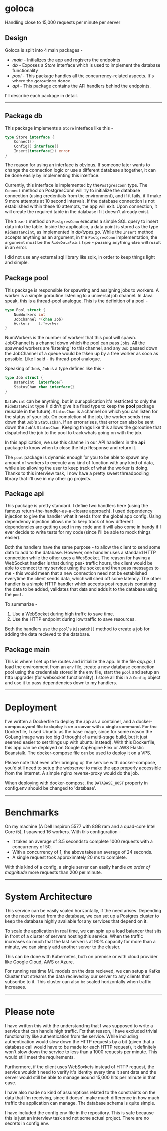 # goloca
Handling close to 15,000 requests per minute per server

## Design
Goloca is split into 4 main packages - 
* _main_ - Initializes the app and registers the endpoints
* _db_ - Exposes a _Store_ interface which is used to implement the database functionality
* _pool_ - This package handles all the concurrency-related aspects. It's where the goroutines dance.
* _api_ - This package contains the API handlers behind the endpoints.

I'll describe each package in detail.

---

## Package db
This package implements a `Store` interface like this - 

```go
type Store interface {
	Connect()
	Config() interface{}
	Insert(interface{}) error
}
```
The reason for using an interface is obvious. If someone later wants to change the connection logic or use a different
database altogether, it can be done easily by implementing this interface.

Currently, this interface is implemented by the`PostgresConn` type. The `Connect` method on PostgresConn will try to
initialize the database connection (using credentials from the environment), and if it fails, it'll make 9 more attempts at 10 second intervals. If the database connection is not established within these 10 attempts, the app will exit. Upon connection, it will create the required table in the database if it doesn't already exist.

The `Insert` method on `PostgresConn` executes a simple SQL query to insert data into the table. Inside the application, a data point is stored as the type `RideDataPoint`, as implemented in _db/types.go_. While the `Insert` method accepts anything as an argument, in the `PostgresConn` implementation, the argument must be the `RideDataPoint` type - passing anything else will result in an error.

I did not use any external sql library like sqlx, in order to keep things light and simple.

## Package pool
This package is responsible for spawning and assigning jobs to workers. A worker is a simple goroutine listening to a universal job channel. In Java speak, this is a thread-pool analogue. This is the definition of a pool - 

```go
type Pool struct {
	NumWorkers int
	JobChannel *(chan Job)
	Workers    []*worker
}
```
NumWorkers is the number of workers that this pool will spawn. JobChannel is a channel down which the pool can pass `Job`s. All the spawned workers are 'listening' to this channel, and any `Job` passed down the JobChannel of a queue would be taken up by a free worker as soon as possible. Like I said - its thread-pool analogue.

Speaking of `Job`s, `Job` is a type defined like this - 

```go
type Job struct {
	DataPoint  interface{}
	StatusChan chan interface{}
}
```

`DataPoint` can be anything, but in our application it's restricted to only the `RideDataPoint` type (I didn't give it a fixed type to keep the **pool** package reusable in the future). `StatusChan` is a channel on which you can listen for the status of your job. On completion of the job, the worker sends `true` down that `Job`'s `StatusChan`. If an error arises, that error can also be sent down the `Job`'s `StatusChan`. Keeping things like this allows the goroutine that dispatched the job to the pool to track whats going on with the job. 

In this application, we use this channel in our API handlers in the **api** package to know when to close the http Response and return it.

The `pool` package is dynamic enough for you to be able to spawn any amount of workers to execute any kind of function with any kind of data, while also allowing the user to keep track of what the worker is doing. Thanks to this interview task, I now have a pretty sweet threadpooling library that I'll use in my other go projects.

## Package api
This package is pretty standard. I define two handlers here (using the famous return-the-handler-as-a-closure approach). I used dependency injection to give the handler what it needs from the global app config. Using dependency injection allows me to keep track of how different dependencies are getting used in my code and it will also come in handy if I ever decide to write tests for my code (since I'll be able to mock things easier).

Both the handlers have the same purpose - to allow the client to send some data to add to the database. However, one handler uses a standard HTTP connection while the other uses a WebSocket. The reason for having a WebSocket handler is that during peak traffic hours, the client would be able to connect to my service using the socket and then pass messages to me - this would mean that a new connection need not be established everytime the client sends data, which will shed off some latency. The other handler is a simple HTTP handler which accepts post requests containing the data to be added, validates that data and adds it to the database using the `pool`.

To summarize - 
1. Use a WebSocket during high traffic to save time.
2. Use the HTTP endpoint during low traffic to save resources.

Both the handlers use the `pool`'s `Dispatch()` method to create a job for adding the data recieved to the database.

## Package main
This is where I set up the routes and initialize the app. In the file _app.go_, I load the environment from an `env` file, create a new database connection pool using the credentials stored in the env file, start the `pool` and setup an http upgrader (for websocket functionality). I store all this in a `Config` object and use it to pass dependencies down to my handlers.

---

# Deployment
I've written a Dockerfile to deploy the app as a container, and a docker-compose.yaml file to deploy it on a server with a single command. For the Dockerfile, I used Ubuntu as the base image, since for some reason the GoLang image was too big (I thought of a multi-stage build, but it just seemed easier to set things up with ubuntu instead). With this Dockerfile, this app can be deployed on Google AppEngine Flex or AWS Elastic Beanstalk. The docker-compose file can be used to deploy it on a VPS.

Please note that even after bringing up the service with docker-compose, you'd still need to setup the webserver to make the app properly accessible from the internet. A simple nginx reverse-proxy would do the job.

When deploying with docker-compose, the `DATABASE_HOST` property in config.env should be changed to 'database'.

---
# Benchmarks
On my machine (A Dell Inspiron 5577 with 8GB ram and a quad-core Intel Core i5), I spawned 16 workers. With this configuration - 
* It takes an average of 3.5 seconds to complete 1000 requests with a concurrency of 50. 
* With a concurrency of 1, the above takes an average of 24 seconds.
* A single request took approximately 20 ms to complete.

With this kind of a config, a single server can easily handle _an order of magnitude_ more requests than 200 per minute.

---
# System Architecture
This service can be easily scaled horizontally, if the need arises. Depending on the need to read from the database, we can set up a Postgres cluster to keep the database highly available for any services that depend on it. 

To scale the application in real time, we can spin up a load balancer that sits in front of a cluster of servers hosting this service. When the traffic increases so much that the last server is at 90% capacity for more than a minute, we can simply add another server to the cluster.

This can be done with Kubernetes, both on premise or with cloud provider like Google Cloud, AWS or Azure.

For running realtime ML models on the data recieved, we can setup a Kafka Cluster that streams the data recieved by our server to any clients that subscribe to it. This cluster can also be scaled horizontally when traffic increases.

--- 
# Please note
I have written this with the understanding that I was supposed to write a service that can handle high traffic. For that reason, I have excluded trivial functionality like authentication from the service. While including authentication would slow down the HTTP requests by a bit (given that a database call would have to be made for each HTTP request), it definitely won't slow down the service to less than a 1000 requests per minute. This would still meet the requirements.

Furthermore, if the client uses WebSockets instead of HTTP request, the service wouldn't need to verify it's identity every time it sent data and the server would still be able to manage around 15,000 hits per minute in that case.

I have also made no kind of assumptions related to the constraints on the data that I'm receiving, since it doesn't make much difference in how much traffic the application can manage. The database schema is quite simple.

I have included the config.env file in the repository. This is safe because this is just an interview task and not some actual project. There are no secrets in config.env.
